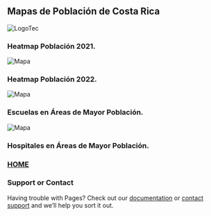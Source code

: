## Mapas de Población de Costa Rica

![LogoTec](/MapaProyecto2SIG/docs/assets/logo_tec.jpg)

### Heatmap Población 2021.


![Mapa](/MapaProyecto2SIG/docs/assets/pob2021Final.jpg)

### Heatmap Población 2022.


![Mapa](/MapaProyecto2SIG/docs/assets/pob2022Final.jpg)

### Escuelas en Áreas de Mayor Población.


![Mapa](/MapaProyecto2SIG/docs/assets/EscuelaFinal.jpg)

### Hospitales en Áreas de Mayor Población.

### [HOME](./README.md)

### Support or Contact

Having trouble with Pages? Check out our [documentation](https://docs.github.com/categories/github-pages-basics/) or [contact support](https://support.github.com/contact) and we’ll help you sort it out.
